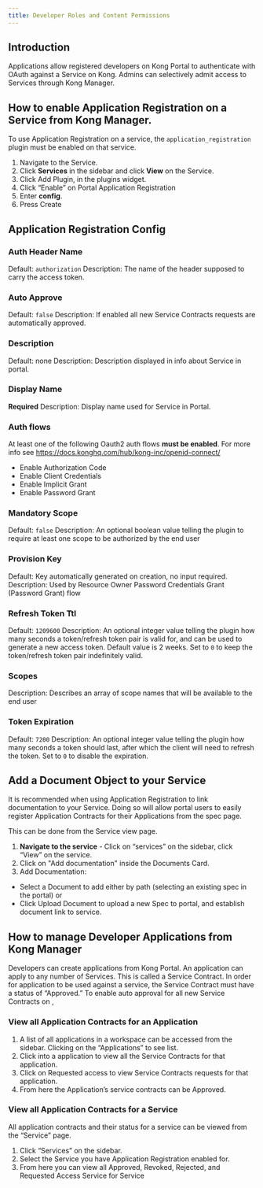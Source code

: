 ```yaml
---
title: Developer Roles and Content Permissions
---
```


## Introduction

Applications allow registered developers on Kong Portal to authenticate with OAuth against a Service on Kong. Admins can selectively admit access to Services through Kong Manager.


## How to enable Application Registration on a Service from Kong Manager.

To use Application Registration on a service, the `application_registration` plugin must be enabled on that service.

1. Navigate to the Service.
2. Click **Services** in the sidebar and click **View** on the Service.
2. Click Add Plugin, in the plugins widget.
3. Click “Enable” on Portal Application Registration
5. Enter **config**.
5. Press Create

## Application Registration Config

### Auth Header Name

Default: `authorization`
Description: The name of the header supposed to carry the access token.

### Auto Approve

Default: `false`
Description: If enabled all new Service Contracts requests are automatically approved.

### Description

Default: none
Description: Description displayed in info about Service in portal.

### Display Name

**Required**
Description: Display name used for Service in Portal.

### Auth flows

At least one of the following Oauth2 auth flows **must be enabled**. For more info see https://docs.konghq.com/hub/kong-inc/openid-connect/

* Enable Authorization Code
* Enable Client Credentials
* Enable Implicit Grant
* Enable Password Grant

### Mandatory Scope

Default: `false`
Description: An optional boolean value telling the plugin to require at least one scope to be authorized by the end user

### Provision Key

Default: Key automatically generated on creation, no input required.
Description: Used by Resource Owner Password Credentials Grant (Password Grant) flow

### Refresh Token Ttl

Default: `1209600`
Description: An optional integer value telling the plugin how many seconds a token/refresh token pair is valid for, and can be used to generate a new access token. Default value is 2 weeks. Set to `0` to keep the token/refresh token pair indefinitely valid.

### Scopes

Description:  Describes an array of scope names that will be available to the end user

### Token Expiration

Default: `7200`
Description: An optional integer value telling the plugin how many seconds a token should last, after which the client will need to refresh the token. Set to `0` to disable the expiration.


## Add a Document Object to your Service
It is recommended when using Application Registration to link documentation to your Service. Doing so will allow portal users to easily register Application Contracts for their Applications from the spec page.

This can be done from the Service view page.
1. **Navigate to the service** - Click on “services” on the sidebar, click “View” on the service.
2. Click on "Add documentation" inside the Documents Card.
3. Add Documentation:
 * Select a Document to add either by path (selecting an existing spec in the portal) or
 * Click Upload Document to upload a new Spec to portal, and establish document link to service.



## How to manage Developer Applications from Kong Manager

Developers can create applications from Kong Portal. An application can apply to any number of Services. This is called a Service Contract.
In order for application to be used against a service, the Service Contract must have a status of “Approved.” To enable auto approval for all new Service Contracts on ,


### View all Application Contracts for an Application

1. A list of all applications in a workspace can be accessed from the sidebar. Clicking on the “Applications” to see list.
2. Click into a application to view all the Service Contracts for that application.
3. Click on Requested access to view Service Contracts requests for that application.
4.  From here the Application’s service contracts can be Approved.

### View all Application Contracts for a Service

All application contracts and their status for a service can be viewed from the “Service” page.

1. Click “Services” on the sidebar.
2. Select the Service you have Application Registration enabled for.
3. From here you can view all Approved, Revoked, Rejected, and Requested Access Service for Service
